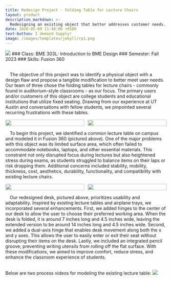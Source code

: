 ```yaml
---
title: Redesign Project - Folding Table for Lecture Chairs
layout: product
description_markdown: >-
  Redesigning an existing object that better addresses customer needs. 
date: 2020-05-09 11:48:06 +0100
text-button: I demand Supply!
image: /images/templates/jekyll/rp1.png
---
```

<img class="w-100" src="{{site.baseurl}}/images/templates/jekyll/rp1.png">
### Class: BME 303L: Introduction to BME Design
### Semester: Fall 2023
### Skills: Fusion 360
<br>
<br>

&emsp;The objective of this project was to identify a physical object with a design flaw and propose a tangible modification to better meet user needs. Our team of three chose the folding tables for lecture chairs - commonly found in auditorium-style classrooms -  as our focus. The primary users and/or customers of this object are college students and educational institutions that utilize fixed seating. Drawing from our experience at UT Austin and conversations with fellow students, we pinpointed several recurring frustrations with these tables. 

<div style="display: flex; gap: 10px;">
  <img src="{{site.baseurl}}/images/templates/rp2.png" style="width: 100%; max-width: 300px; height: auto;" />
  <img src="{{site.baseurl}}/images/templates/rp3.png" style="width: 100%; max-width: 300px; height: auto;" />
</div>

&emsp;To begin this project, we identified a common lecture table on campus and modeled it in Fusion 360 (pictured above). One of the major problems with this object was its limited surface area, which often failed to accommodate notebooks, laptops, and other essential materials. This constraint not only disrupted focus during lectures but also heightened stress during exams, as students struggled to balance items on their laps or risk dropping them. Additional concerns included stability, mobility, thickness, cost, aesthetics, durability, functionality, and compatibility with existing lecture chairs. 

<div style="display: flex; gap: 10px;">
  <img src="{{site.baseurl}}/images/templates/rp4.png" style="width: 100%; max-width: 300px; height: auto;" />
  <img src="{{site.baseurl}}/images/templates/rp5.png" style="width: 100%; max-width: 300px; height: auto;" />
</div>

&emsp;Our redesigned desk, pictured above, prioritizes usability and adaptability. Inspired by existing lecture tables and airplane trays, we incorporated several enhancements. First, we added hinges to the center of our desk to allow the user to choose their preferred working area. When the desk is folded, it is around 7 inches long and 4.5 inches wide, leaving the extended version to be around 14 inches long and 4.5 inches wide. Second, we added a dual-axis hinge that enables desk movement along both the x and y axes. This allows the user to easily enter or exit their seat without disrupting their items on the desk. Lastly, we included an integrated pencil groove, preventing writing utensils from rolling off the flat surface. With these modifications, we aimed to improve comfort, reduce stress, and enhance the classroom experience of students. 

<br>
Below are two process videos for modeling the existing lecture table:
<img class="w-100" src="{{site.baseurl}}/images/screenshot.png">

